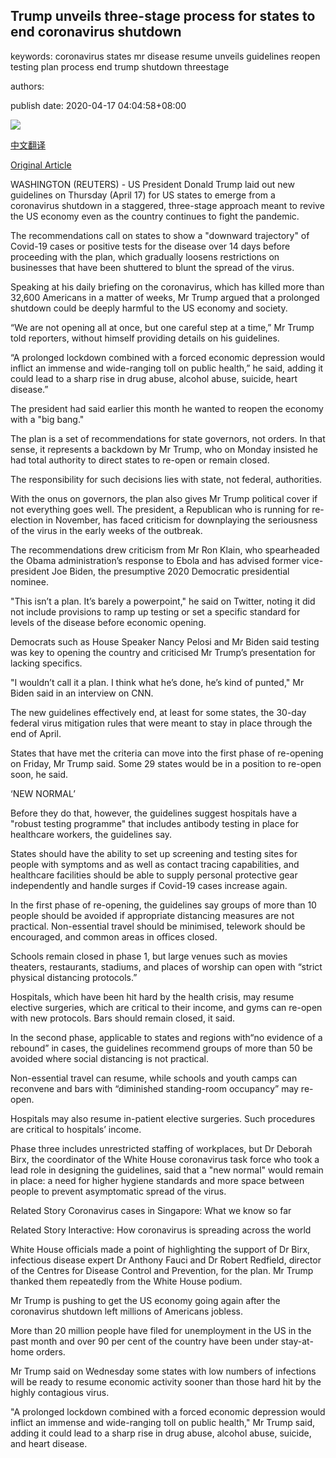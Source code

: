 ## Trump unveils three-stage process for states to end coronavirus shutdown

keywords: coronavirus states mr disease resume unveils guidelines reopen testing plan process end trump shutdown threestage

authors: 

publish date: 2020-04-17 04:04:58+08:00

![](https://www.straitstimes.com/sites/default/files/styles/x_large/public/articles/2020/04/17/2020-04-16t193110z_1479008096_rc2u5g93a2qb_rtrmadp_3_health-coronavirus-usa.jpg?itok=4c3yXy_9)

[中文翻译](Trump%20unveils%20three-stage%20process%20for%20states%20to%20end%20coronavirus%20shutdown_zh.md)

[Original Article](https://www.straitstimes.com/world/united-states/trump-to-release-flexible-guidelines-to-reopen-economy-say-white-house-officials)

WASHINGTON (REUTERS) - US President Donald Trump laid out new guidelines on Thursday (April 17) for US states to emerge from a coronavirus shutdown in a staggered, three-stage approach meant to revive the US economy even as the country continues to fight the pandemic.

The recommendations call on states to show a "downward trajectory" of Covid-19 cases or positive tests for the disease over 14 days before proceeding with the plan, which gradually loosens restrictions on businesses that have been shuttered to blunt the spread of the virus.

Speaking at his daily briefing on the coronavirus, which has killed more than 32,600 Americans in a matter of weeks, Mr Trump argued that a prolonged shutdown could be deeply harmful to the US economy and society.

“We are not opening all at once, but one careful step at a time,” Mr Trump told reporters, without himself providing details on his guidelines.

“A prolonged lockdown combined with a forced economic depression would inflict an immense and wide-ranging toll on public health,” he said, adding it could lead to a sharp rise in drug abuse, alcohol abuse, suicide, heart disease.”

The president had said earlier this month he wanted to reopen the economy with a "big bang."

The plan is a set of recommendations for state governors, not orders. In that sense, it represents a backdown by Mr Trump, who on Monday insisted he had total authority to direct states to re-open or remain closed.

The responsibility for such decisions lies with state, not federal, authorities.

With the onus on governors, the plan also gives Mr Trump political cover if not everything goes well. The president, a Republican who is running for re-election in November, has faced criticism for downplaying the seriousness of the virus in the early weeks of the outbreak.

The recommendations drew criticism from Mr Ron Klain, who spearheaded the Obama administration’s response to Ebola and has advised former vice-president Joe Biden, the presumptive 2020 Democratic presidential nominee.

"This isn’t a plan. It’s barely a powerpoint," he said on Twitter, noting it did not include provisions to ramp up testing or set a specific standard for levels of the disease before economic opening.

Democrats such as House Speaker Nancy Pelosi and Mr Biden said testing was key to opening the country and criticised Mr Trump’s presentation for lacking specifics.

"I wouldn’t call it a plan. I think what he’s done, he’s kind of punted," Mr Biden said in an interview on CNN.

The new guidelines effectively end, at least for some states, the 30-day federal virus mitigation rules that were meant to stay in place through the end of April.

States that have met the criteria can move into the first phase of re-opening on Friday, Mr Trump said. Some 29 states would be in a position to re-open soon, he said.

‘NEW NORMAL’

Before they do that, however, the guidelines suggest hospitals have a "robust testing programme" that includes antibody testing in place for healthcare workers, the guidelines say.

States should have the ability to set up screening and testing sites for people with symptoms and as well as contact tracing capabilities, and healthcare facilities should be able to supply personal protective gear independently and handle surges if Covid-19 cases increase again.

In the first phase of re-opening, the guidelines say groups of more than 10 people should be avoided if appropriate distancing measures are not practical. Non-essential travel should be minimised, telework should be encouraged, and common areas in offices closed.

Schools remain closed in phase 1, but large venues such as movies theaters, restaurants, stadiums, and places of worship can open with “strict physical distancing protocols.”

Hospitals, which have been hit hard by the health crisis, may resume elective surgeries, which are critical to their income, and gyms can re-open with new protocols. Bars should remain closed, it said.

In the second phase, applicable to states and regions with“no evidence of a rebound” in cases, the guidelines recommend groups of more than 50 be avoided where social distancing is not practical.

Non-essential travel can resume, while schools and youth camps can reconvene and bars with “diminished standing-room occupancy” may re-open.

Hospitals may also resume in-patient elective surgeries. Such procedures are critical to hospitals’ income.

Phase three includes unrestricted staffing of workplaces, but Dr Deborah Birx, the coordinator of the White House coronavirus task force who took a lead role in designing the guidelines, said that a "new normal" would remain in place: a need for higher hygiene standards and more space between people to prevent asymptomatic spread of the virus.

Related Story Coronavirus cases in Singapore: What we know so far

Related Story Interactive: How coronavirus is spreading across the world

White House officials made a point of highlighting the support of Dr Birx, infectious disease expert Dr Anthony Fauci and Dr Robert Redfield, director of the Centres for Disease Control and Prevention, for the plan. Mr Trump thanked them repeatedly from the White House podium.

Mr Trump is pushing to get the US economy going again after the coronavirus shutdown left millions of Americans jobless.

More than 20 million people have filed for unemployment in the US in the past month and over 90 per cent of the country have been under stay-at-home orders.

Mr Trump said on Wednesday some states with low numbers of infections will be ready to resume economic activity sooner than those hard hit by the highly contagious virus.

"A prolonged lockdown combined with a forced economic depression would inflict an immense and wide-ranging toll on public health," Mr Trump said, adding it could lead to a sharp rise in drug abuse, alcohol abuse, suicide, and heart disease.